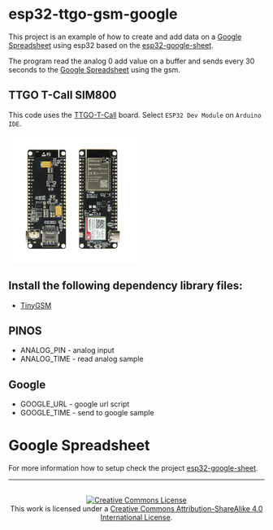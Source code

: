 # esp32-ttgo-gsm-google

This project is an example of how to create and add data on a [Google Spreadsheet][1] using esp32 based on the [esp32-google-sheet][2].

The program read the analog 0 add value on a buffer and sends every 30 seconds to the [Google Spreadsheet][1] using the gsm.

## TTGO T-Call SIM800

This code uses the [TTGO-T-Call][3] board. Select `ESP32 Dev Module` on `Arduino IDE`.

<img src="image/board.jpg" width="50%">

## Install the following dependency library files:
- [TinyGSM](https://github.com/vshymanskyy/TinyGSM)

## PINOS

* ANALOG_PIN - analog input
* ANALOG_TIME - read analog sample

## Google

* GOOGLE_URL - google url script
* GOOGLE_TIME - send to google sample

# Google Spreadsheet

For more information how to setup check the project [esp32-google-sheet][2].

----

<br>
<div align="center">
<a rel="license" href="https://creativecommons.org/licenses/by-sa/4.0/"><img alt="Creative Commons License" style="border-width:0" src="https://i.creativecommons.org/l/by-sa/4.0/88x31.png" /></a><br />This work is licensed under a <a rel="license" href="https://creativecommons.org/licenses/by-sa/4.0/">Creative Commons Attribution-ShareAlike 4.0 International License</a>.
</div>

[1]: https://docs.google.com/spreadsheets/
[2]: https://github.com/ricaun/esp32-google-sheet
[3]: https://github.com/Xinyuan-LilyGO/TTGO-T-Call